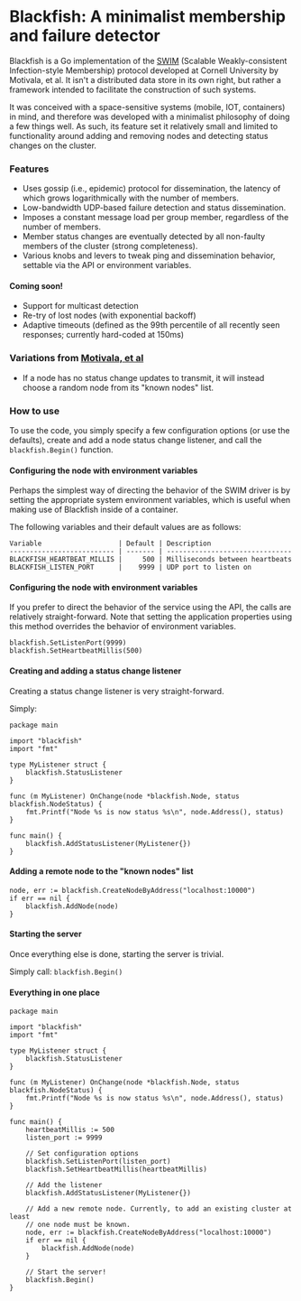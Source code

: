# Blackfish: A minimalist membership and failure detector  

Blackfish is a Go implementation of the [SWIM](https://www.cs.cornell.edu/~asdas/research/dsn02-swim.pdf) (Scalable Weakly-consistent Infection-style Membership) protocol developed at Cornell University by Motivala, et al. It isn't a distributed data store in its own right, but rather a framework intended to facilitate the construction of such systems.

It was conceived with a space-sensitive systems (mobile, IOT, containers) in mind, and therefore was developed with a minimalist philosophy of doing a few things well. As such, its feature set it relatively small and limited to functionality around adding and removing nodes and detecting status changes on the cluster.

### Features

* Uses gossip (i.e., epidemic) protocol for dissemination, the latency of which grows logarithmically with the number of members.
* Low-bandwidth UDP-based failure detection and status dissemination.
* Imposes a constant message load per group member, regardless of the number of members.
* Member status changes are eventually detected by all non-faulty members of the cluster (strong completeness).
* Various knobs and levers to tweak ping and dissemination behavior, settable via the API or environment variables.

#### Coming soon!

* Support for multicast detection
* Re-try of lost nodes (with exponential backoff)
* Adaptive timeouts (defined as the 99th percentile of all recently seen responses; currently hard-coded at 150ms)

### Variations from [Motivala, et al](https://www.cs.cornell.edu/~asdas/research/dsn02-swim.pdf)

* If a node has no status change updates to transmit, it will instead choose a random node from its "known nodes" list.

### How to use

To use the code, you simply specify a few configuration options (or use the defaults), create and add a node status change listener, and call the `blackfish.Begin()` function.


#### Configuring the node with environment variables

Perhaps the simplest way of directing the behavior of the SWIM driver is by setting the appropriate system environment variables, which is useful when making use of Blackfish inside of a container.

The following variables and their default values are as follows:

```
Variable                   | Default | Description
-------------------------- | ------- | -------------------------------
BLACKFISH_HEARTBEAT_MILLIS |     500 | Milliseconds between heartbeats
BLACKFISH_LISTEN_PORT      |    9999 | UDP port to listen on 
```

#### Configuring the node with environment variables

If you prefer to direct the behavior of the service using the API, the calls are relatively straight-forward. Note that setting the application properties using this method overrides the behavior of environment variables.

```
blackfish.SetListenPort(9999)
blackfish.SetHeartbeatMillis(500)
```


#### Creating and adding a status change listener

Creating a status change listener is very straight-forward. 

Simply: 

```
package main

import "blackfish"
import "fmt"

type MyListener struct {
	blackfish.StatusListener
}

func (m MyListener) OnChange(node *blackfish.Node, status blackfish.NodeStatus) {
	fmt.Printf("Node %s is now status %s\n", node.Address(), status)
}

func main() {
	blackfish.AddStatusListener(MyListener{})
}
```


#### Adding a remote node to the "known nodes" list

```
node, err := blackfish.CreateNodeByAddress("localhost:10000")
if err == nil {
    blackfish.AddNode(node)
}
```


#### Starting the server

Once everything else is done, starting the server is trivial.

Simply call: `blackfish.Begin()`


#### Everything in one place

```
package main

import "blackfish"
import "fmt"

type MyListener struct {
	blackfish.StatusListener
}

func (m MyListener) OnChange(node *blackfish.Node, status blackfish.NodeStatus) {
	fmt.Printf("Node %s is now status %s\n", node.Address(), status)
}

func main() {
	heartbeatMillis := 500
	listen_port := 9999

	// Set configuration options
	blackfish.SetListenPort(listen_port)
	blackfish.SetHeartbeatMillis(heartbeatMillis)

	// Add the listener
	blackfish.AddStatusListener(MyListener{})

	// Add a new remote node. Currently, to add an existing cluster at least
	// one node must be known.
	node, err := blackfish.CreateNodeByAddress("localhost:10000")
	if err == nil {
		blackfish.AddNode(node)
	}

	// Start the server!
	blackfish.Begin()
}
```